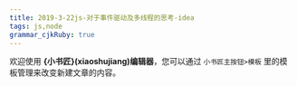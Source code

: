 ```yaml
---
title: 2019-3-22js-对于事件驱动及多线程的思考-idea
tags: js,node
grammar_cjkRuby: true
---
```



欢迎使用 **{小书匠}(xiaoshujiang)编辑器**，您可以通过 `小书匠主按钮>模板` 里的模板管理来改变新建文章的内容。